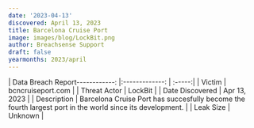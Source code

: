 ```yaml
---
date: '2023-04-13'
discovered: April 13, 2023
title: Barcelona Cruise Port
image: images/blog/LockBit.png
author: Breachsense Support
draft: false
yearmonths: 2023/april
---
```


| Data Breach Report------------:     |:-------------:    | :-----:|
| Victim      | bcncruiseport.com      | 
| Threat Actor      | LockBit      | 
| Date Discovered      | Apr 13, 2023      | 
| Description      | Barcelona Cruise Port has succesfully become the fourth largest port in the world since its development.      | 
| Leak Size      | Unknown      | 

